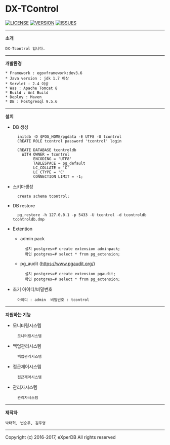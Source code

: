 
# DX-TControl
[![LICENSE](https://img.shields.io/badge/LICENSE-GPLv3-ff69b4.svg)](https://github.com/experdb/DX-TControl/blob/master/LICENSE)
[![VERSION](https://img.shields.io/badge/VERSION-1.0-orange.svg)](https://github.com/experdb/DX-TControl/blob/master/VERSION)
[![ISSUES](https://img.shields.io/github/issues/experdb/DX-TControl.svg)](https://github.com/experdb/DX-TControl/issues)


----------

**소개**

	DX-Tcontrol 입니다.

----------

**개발환경**

	* Framework : egovframework:dev3.6
	* Java version : jdk 1.7 이상
	* Servlet : 2.4 이상
	* Was : Apache Tomcat 8
	* Build : Ant Build
	* Deploy : Maven
	* DB : Postgresql 9.5.6

----------

**설치**

* DB 생성

		initdb -D $POG_HOME/pgdata -E UTF8 -U tcontrol
		CREATE ROLE tcontrol password 'tcontrol' login

		CREATE DATABASE tcontroldb
		  WITH OWNER = tcontrol
		       ENCODING = 'UTF8'
		       TABLESPACE = pg_default
		       LC_COLLATE = 'C'
		       LC_CTYPE = 'C'
		       CONNECTION LIMIT = -1;

* 스키마생성 

		create schema tcontrol;
	
* DB restore

		pg_restore -h 127.0.0.1 -p 5433 -U tcontrol -d tcontroldb tcontroldb.dmp


* Extention
 
    - admin pack
	
			설치 postgres=# create extension adminpack;
			확인 postgres=# select * from pg_extension;
		
	- pg_audit (https://www.pgaudit.org/)
	
			설치 postgres=# create extension pgaudit;
			확인 postgres=# select * from pg_extension;


* 초기 아이디/비밀번호

		아이디 : admin  비밀번호 : tcontrol

----------

**지원하는 기능**
 
* 모니터링시스템

		모니터링시스템
* 백업관리시스템

		백업관리시스템
* 접근제어시스템

		접근제어시스템
* 관리자시스템

		관리자시스템

----------

**제작자**

	박태혁, 변승우, 김주영

----------
Copyright (c) 2016-2017, eXperDB All rights reserved

